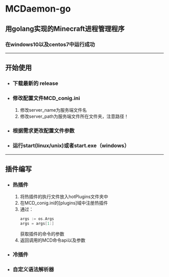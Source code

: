 # MCDaemon-go

## 用golang实现的Minecraft进程管理程序

### 在windows10以及centos7中运行成功
-----
## 开始使用
- ### 下载最新的 release
- ### 修改配置文件MCD_conig.ini
  1. 修改server_name为服务端文件名
  2. 修改server_path为服务端文件所在文件夹，注意路径！
- ### 根据需求更改配置文件参数
- ### 运行start(linux/unix)或者start.exe（windows）
-----
## 插件编写

- ### 热插件
   1. 将热插件的执行文件放入hotPlugins文件夹中
   2. 在MCD_conig.ini的[plugins]域中注册热插件
   3. 通过：
        ```go
      args := os.Args
      args = args[1:]
        ```
      获取插件的命令的参数
   4. 返回调用的MCD命令api以及参数
- ### 冷插件
- ### 自定义语法解析器
